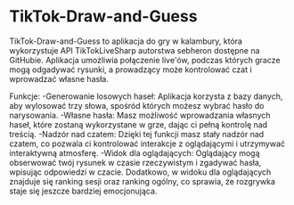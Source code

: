 # TikTok-Draw-and-Guess

TikTok-Draw-and-Guess to aplikacja do gry w kalambury, która wykorzystuje API TikTokLiveSharp autorstwa sebheron dostępne na GitHubie. Aplikacja umożliwia
połączenie live'ów, podczas których gracze mogą odgadywać rysunki, a prowadzący może kontrolować czat i wprowadzać własne hasła.

Funkcje:
-Generowanie losowych haseł: Aplikacja korzysta z bazy danych, aby wylosować trzy słowa, spośród których możesz wybrać hasło do narysowania.
-Własne hasła: Masz możliwość wprowadzania własnych haseł, które zostaną wykorzystane w grze, dając ci pełną kontrolę nad treścią.
-Nadzór nad czatem: Dzięki tej funkcji masz stały nadzór nad czatem, co pozwala ci kontrolować interakcje z oglądającymi i utrzymywać interaktywną atmosferę.
-Widok dla oglądających: Oglądający mogą obserwować twój rysunek w czasie rzeczywistym i zgadywać hasła, wpisując odpowiedzi w czacie. 
Dodatkowo, w widoku dla oglądających znajduje się ranking sesji oraz ranking ogólny, co sprawia, że rozgrywka staje się jeszcze bardziej emocjonująca.
